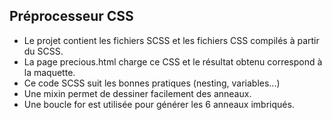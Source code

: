 ## Préprocesseur CSS  
  
* Le projet contient les fichiers SCSS et les fichiers CSS compilés à partir du SCSS.
* La page precious.html charge ce CSS et le résultat obtenu correspond à la maquette.
* Ce code SCSS suit les bonnes pratiques (nesting, variables...)
* Une mixin permet de dessiner facilement des anneaux.
* Une boucle for est utilisée pour générer les 6 anneaux imbriqués.

